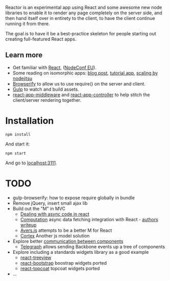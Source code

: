 Reactor is an experimental app using React and some awesome new node libraries to enable it to render any page completely on the server side, and then hand itself over in entirety to the client, to have the client continue running it from there.

The goal is to have it be a best-practice skeleton for people starting out creating full-featured React apps.

## Learn more

- Get familiar with [React](http://facebook.github.io/react/), ([NodeConf EU](https://www.youtube.com/watch?v=x7cQ3mrcKaY)).
- Some reading on isomorphic apps: [blog post](http://nerds.airbnb.com/isomorphic-javascript-future-web-apps/), [tutorial app](https://github.com/spikebrehm/isomorphic-tutorial), [scaling by nodejitsu](https://blog.nodejitsu.com/scaling-isomorphic-javascript-code/)
- [Browserify](http://browserify.org/) to allow us to use require() on the server and client.
- [Gulp](https://github.com/gulpjs/gulp) to watch and build assets.
- [react-app-middleware](https://github.com/andreypopp/react-app-middleware) and [react-app-controller](https://github.com/andreypopp/react-app-controller) to help stitch the client/server rendering together.

# Installation

    npm install

And start it:

    npm start

And go to [localhost:3111](localhost:3111).

# TODO

- gulp-browserify: how to expose require globally in bundle
- Remove jQuery, insert small ajax lib
- Build out the "M" in MVC
  - [Dealing with async code in react](https://caurea.org/2014/02/04/dealing-with-asynchronous-code-in-react-components.html)
  - [Computation](https://github.com/wereHamster/computation) async data fetching integration with React - [authors writeup](https://caurea.org/2014/02/04/dealing-with-asynchronous-code-in-react-components.html)
  - [Avers.js](https://github.com/wereHamster/avers) attempts to be a better M for React
  - [Cortex](https://github.com/mquan/cortex) Another js model solution
- Explore better [communication between components](http://facebook.github.io/react/docs/multiple-components.html#dynamic-children)
  - [Telegraph](https://gist.github.com/julik/8492257) allows sending Backbone events up a tree of components
- Explore including a standards widgets library as a good example
  - [react-treeview](https://github.com/chenglou/react-treeview)
  - [react-bootstrap](https://github.com/stevoland/react-bootstrap) boostrap widgets ported
  - [react-topcoat](https://github.com/plaxdan/react-topcoat) topcoat widgets ported
- ...